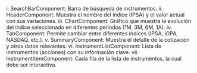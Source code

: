 


i.	SearchBarComponent: Barra de búsqueda de instrumentos.
ii.	HeaderComponent: Muestra el nombre del índice (IPSA) y el valor actual con sus variaciones.
iii.	ChartComponent: Gráfico que muestra la evolución del índice seleccionado en diferentes periodos (1M, 3M, 6M, 1A).
iv.	TabComponent: Permite cambiar entre diferentes índices (IPSA, IGPA, NASDAQ, etc.).
v.	SummaryComponent: Muestra el detalle de la cotización y otros datos relevantes.
vi.	InstrumentListComponent: Lista de instrumentos (acciones) con su información clave.
vii.	InstrumentItemComponent: Cada fila de la lista de instrumentos, la cual debe ser interactiva.
